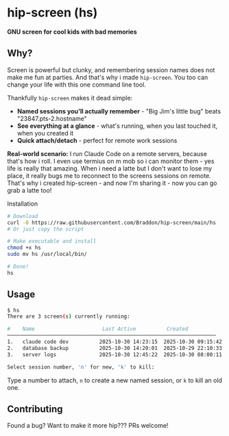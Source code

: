 # hip-screen (hs)

**GNU screen for cool kids with bad memories**

## Why?

Screen is powerful but clunky, and remembering session names does not make me fun at parties.  And that's why i made `hip-screen`.   You too can change your life with this one command line tool.  

Thankfully `hip-screen` makes it dead simple:

- **Named sessions you'll actually remember** - "Big Jim's little bug" beats "23847.pts-2.hostname"
- **See everything at a glance** - what's running, when you last touched it, when you created it
- **Quick attach/detach** - perfect for remote work sessions

**Real-world scenario:** I run Claude Code on a remote servers, because that's how i roll.  I even use termius on m mob so i can monitor them - yes life is really that amazing.  When i need a latte but I don't want to lose my place, it really bugs me to reconnect to the screens sessions on remote.  That's why i created hip-screen - and now I'm sharing it -  now you can go grab a latte too!

 Installation

```bash
# Download
curl -O https://raw.githubusercontent.com/Braddon/hip-screen/main/hs
# Or just copy the script

# Make executable and install
chmod +x hs
sudo mv hs /usr/local/bin/

# Done!
hs
```

## Usage

```bash
$ hs
There are 3 screen(s) currently running:

#    Name                      Last Active          Created             
────────────────────────────────────────────────────────────────────
1.   claude code dev          2025-10-30 14:23:15  2025-10-30 09:15:42
2.   database backup          2025-10-30 14:20:01  2025-10-29 22:10:33
3.   server logs              2025-10-30 12:45:22  2025-10-30 08:00:11

Select session number, 'n' for new, 'k' to kill: 
```

Type a number to attach, `n` to create a new named session, or `k` to kill an old one.

## Contributing

Found a bug? Want to make it more hip???  PRs welcome! 

